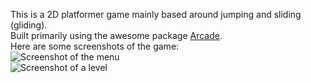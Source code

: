 This is a 2D platformer game mainly based around jumping and sliding (gliding).  
Built primarily using the awesome package [Arcade](https://arcade.academy/).  
Here are some screenshots of the game:  
![Screenshot of the menu](https://www.ioanclarke.tech/projects/glide/screenshot_menu.PNG)  
![Screenshot of a level](https://www.ioanclarke.tech/projects/glide/screenshot_level.PNG)